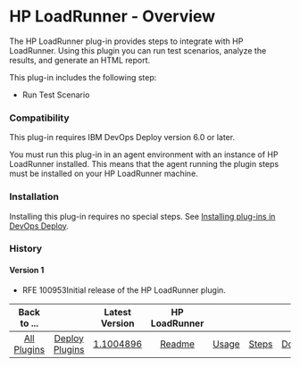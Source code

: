 
# HP LoadRunner - Overview

The HP LoadRunner plug-in provides steps to integrate with HP LoadRunner. Using this plugin you can run test scenarios, analyze the results, and generate an HTML report.

This plug-in includes the following step:

* Run Test Scenario

### Compatibility

This plug-in requires IBM DevOps Deploy version 6.0 or later.

You must run this plug-in in an agent environment with an instance of HP LoadRunner installed. This means that the agent running the plugin steps must be installed on your HP LoadRunner machine.

### Installation

Installing this plug-in requires no special steps. See [Installing plug-ins in DevOps Deploy](https://community.ibm.com/community/user/wasdevops/blogs/laurel-dickson-bull1/2022/06/13/install-plugins "Installing plug-ins in DevOps Deploy").

### History

#### Version 1

* RFE 100953Initial release of the HP LoadRunner plugin.

|Back to ...||Latest Version|HP LoadRunner ||||
| :---: | :---: | :---: | :---: | :---: | :---: | :---: |
|[All Plugins](../../index.md)|[Deploy Plugins](../README.md)|[1.1004896](https://raw.githubusercontent.com/UrbanCode/IBM-UCD-PLUGINS/main/files/hp-loadrunner/plugins-hp-loadrunner-1.1004896.zip)|[Readme](README.md)|[Usage](usage.md)|[Steps](steps.md)|[Downloads](downloads.md)|
